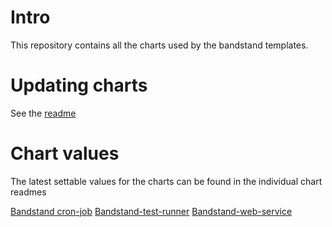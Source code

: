 # Intro

This repository contains all the charts used by the bandstand templates.

# Updating charts

See the [readme](https://github.com/ktech-org/bandstand-charts/blob/main/README.md)

# Chart values

The latest settable values for the charts can be found in the individual chart readmes

[Bandstand cron-job](https://github.com/ktech-org/bandstand-charts/blob/main/charts/bandstand-cron-job/README.md)
[Bandstand-test-runner](https://github.com/ktech-org/bandstand-charts/blob/main/charts/bandstand-test-runner/README.md)
[Bandstand-web-service](https://github.com/ktech-org/bandstand-charts/blob/main/charts/bandstand-web-service/README.md)
